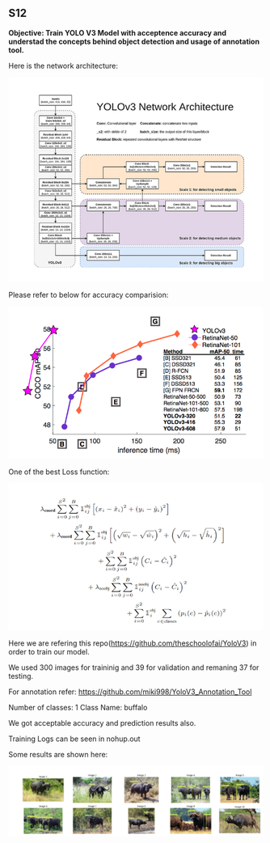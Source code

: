 ## S12
**Objective: Train YOLO V3 Model with acceptence accuracy and understad the concepts behind object detection and usage of annotation tool.**

Here is the network architecture:

![Architecture](image-2.png)

Please refer to below for accuracy comparision:

![Accuracy](image-1.png)

One of the best Loss function:

![Loss Function](image.png)

Here we are refering this repo(https://github.com/theschoolofai/YoloV3) in order to train our model.

We used 300 images for traininig and 39 for validation and remaning 37 for testing.

For annotation refer: https://github.com/miki998/YoloV3_Annotation_Tool

Number of classes: 1
Class Name: buffalo

We got acceptable accuracy and prediction results also.

Training Logs can be seen in nohup.out

Some results are shown here:

![PredictionResults](image-3.png)